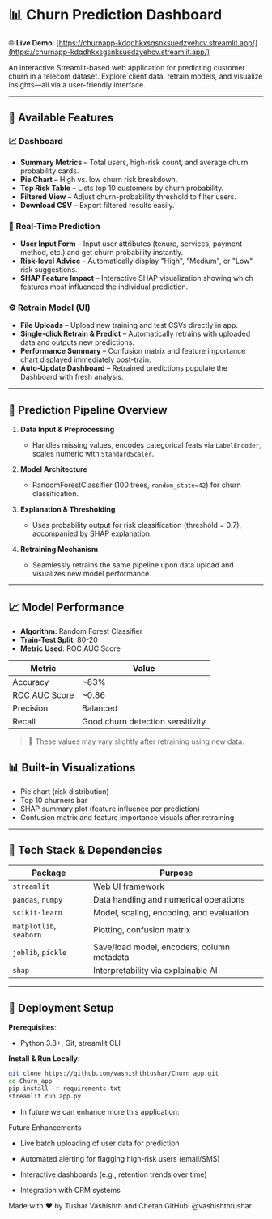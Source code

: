 # 📊 Churn Prediction Dashboard  
🌐 **Live Demo**: [https://churnapp-kdqdhkxsgsnksuedzyehcv.streamlit.app/](https://churnapp-kdqdhkxsgsnksuedzyehcv.streamlit.app/)

An interactive Streamlit-based web application for predicting customer churn in a telecom dataset. Explore client data, retrain models, and visualize insights—all via a user-friendly interface.

---

## 🚀 Available Features

### 📈 Dashboard
- **Summary Metrics** – Total users, high-risk count, and average churn probability cards.
- **Pie Chart** – High vs. low churn risk breakdown.
- **Top Risk Table** – Lists top 10 customers by churn probability.
- **Filtered View** – Adjust churn-probability threshold to filter users.
- **Download CSV** – Export filtered results easily.

### 🧾 Real-Time Prediction
- **User Input Form** – Input user attributes (tenure, services, payment method, etc.) and get churn probability instantly.
- **Risk-level Advice** – Automatically display "High", "Medium", or "Low" risk suggestions.
- **SHAP Feature Impact** – Interactive SHAP visualization showing which features most influenced the individual prediction.

### ⚙️ Retrain Model (UI)
- **File Uploads** – Upload new training and test CSVs directly in app.
- **Single-click Retrain & Predict** – Automatically retrains with uploaded data and outputs new predictions.
- **Performance Summary** – Confusion matrix and feature importance chart displayed immediately post-train.
- **Auto-Update Dashboard** – Retrained predictions populate the Dashboard with fresh analysis.

---

## 🧠 Prediction Pipeline Overview

1. **Data Input & Preprocessing**  
   - Handles missing values, encodes categorical feats via `LabelEncoder`, scales numeric with `StandardScaler`.

2. **Model Architecture**  
   - RandomForestClassifier (100 trees, `random_state=42`) for churn classification.

3. **Explanation & Thresholding**  
   - Uses probability output for risk classification (threshold = 0.7), accompanied by SHAP explanation.

4. **Retraining Mechanism**  
   - Seamlessly retrains the same pipeline upon data upload and visualizes new model performance.

---

## 📈 Model Performance

- **Algorithm**: Random Forest Classifier
- **Train-Test Split**: 80-20
- **Metric Used**: ROC AUC Score

| Metric        | Value     |
|---------------|-----------|
| Accuracy      | ~83%      |
| ROC AUC Score | ~0.86     |
| Precision     | Balanced  |
| Recall        | Good churn detection sensitivity |

> 📌 These values may vary slightly after retraining using new data.


## 📊 Built-in Visualizations

- Pie chart (risk distribution)
- Top 10 churners bar
- SHAP summary plot (feature influence per prediction)
- Confusion matrix and feature importance visuals after retraining

---

## 🧩 Tech Stack & Dependencies

| Package            | Purpose                                       |
|--------------------|-----------------------------------------------|
| `streamlit`        | Web UI framework                              |
| `pandas`, `numpy`  | Data handling and numerical operations        |
| `scikit-learn`     | Model, scaling, encoding, and evaluation      |
| `matplotlib`, `seaborn` | Plotting, confusion matrix                |
| `joblib`, `pickle` | Save/load model, encoders, column metadata    |
| `shap`             | Interpretability via explainable AI           |

---

## 🚀 Deployment Setup

**Prerequisites**:
- Python 3.8+, Git, streamlit CLI

**Install & Run Locally**:
```bash
git clone https://github.com/vashishthtushar/Churn_app.git
cd Churn_app
pip install -r requirements.txt
streamlit run app.py
```

- In future we can enhance more this application:

Future Enhancements
* Live batch uploading of user data for prediction

* Automated alerting for flagging high-risk users (email/SMS)

* Interactive dashboards (e.g., retention trends over time)

* Integration with CRM systems

Made with ❤️ by Tushar Vashishth and Chetan
GitHub: @vashishthtushar
